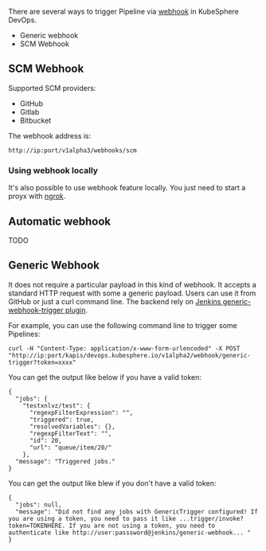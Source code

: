 There are several ways to trigger Pipeline via [webhook](https://en.wikipedia.org/wiki/Webhook) in KubeSphere DevOps.

* Generic webhook
* SCM Webhook

## SCM Webhook

Supported SCM providers:
* GitHub
* Gitlab
* Bitbucket

The webhook address is:
```
http://ip:port/v1alpha3/webhooks/scm
```

### Using webhook locally

It's also possible to use webhook feature locally. You just need to start a proyx with [ngrok](https://ngrok.com/).

## Automatic webhook

TODO

## Generic Webhook

It does not require a particular payload in this kind of webhook. It accepts a standard 
HTTP request with some a generic payload. Users can use it from GitHub or just a curl command line. The backend rely on 
[Jenkins generic-webhook-trigger plugin](https://github.com/jenkinsci/generic-webhook-trigger-plugin).

For example, you can use the following command line to trigger some Pipelines:

`curl -H "Content-Type: application/x-www-form-urlencoded" -X POST "http://ip:port/kapis/devops.kubesphere.io/v1alpha2/webhook/generic-trigger?token=xxxx"`

You can get the output like below if you have a valid token:

```
{
  "jobs": {
    "testxnlvz/test": {
      "regexpFilterExpression": "",
      "triggered": true,
      "resolvedVariables": {},
      "regexpFilterText": "",
      "id": 20,
      "url": "queue/item/20/"
    },
  "message": "Triggered jobs."
}
```

You can get the output like blew if you don't have a valid token:

```
{
  "jobs": null,
  "message": "Did not find any jobs with GenericTrigger configured! If you are using a token, you need to pass it like ...trigger/invoke?token=TOKENHERE. If you are not using a token, you need to authenticate like http://user:passsword@jenkins/generic-webhook... "
}
```
